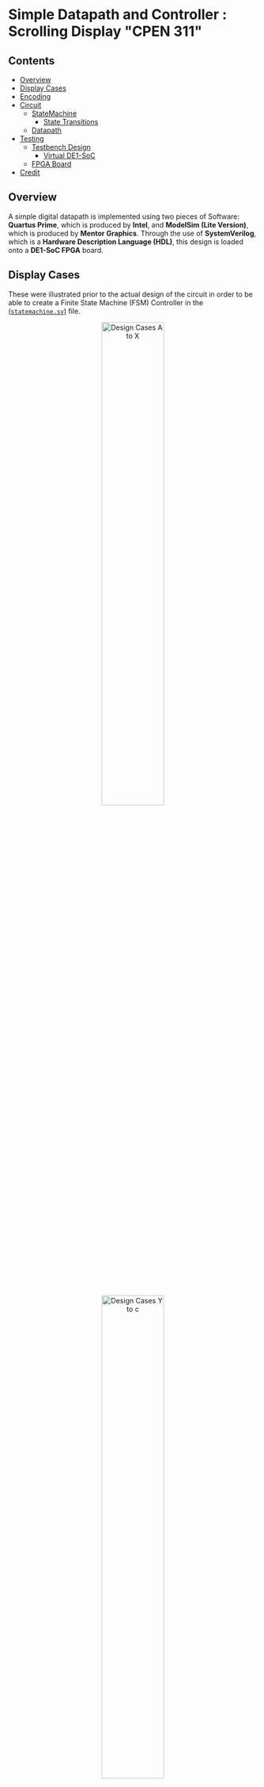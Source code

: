 # Simple Datapath and Controller : Scrolling Display "CPEN 311"

## Contents
* [Overview](#Overview)
* [Display Cases](#Display-Cases)
* [Encoding](#Encoding)
* [Circuit](#Circuit)
    * [StateMachine](#StateMachine)
        * [State Transitions](#State-Transitions)
    * [Datapath](#Datapath)
* [Testing](#Testing)
    * [Testbench Design](#Testbench-Design)
        * [Virtual DE1-SoC](#Virtual-DE1-SoC)
    * [FPGA Board](#FPGA-Board)
* [Credit](#Credit)

## Overview

A simple digital datapath is implemented using two pieces of Software: <b>Quartus Prime</b>, which is produced by <b>Intel</b>, and <b>ModelSim (Lite Version)</b>, which is produced by <b>Mentor Graphics</b>. Through the use of <b>SystemVerilog</b>, which is a <b>Hardware Description Language (HDL)</b>, this design is loaded onto a <b>DE1-SoC FPGA</b> board.

## Display Cases

These were illustrated prior to the actual design of the circuit in order to be able to create a Finite State Machine (FSM) Controller in the [(`statemachine.sv`)](statemachine.sv) file.

<p align = "center"><img src = "figures/Cases_A_To_X.JPG" width = "50%" height = "50%" title = "Design Cases A to X"></p>

<p align = "center"><img src = "figures/Cases_Y_To_c.JPG" width = "50%" height = "50%" title = "Design Cases Y to c"></p>

## Encoding

The 7-Segment Display on the De1-SoC is driven by active-low `HEX` outputs (i.e. 0 values turn the segment **ON** and 1 values turn the segment **OFF**.) However, the Loop Count on the `LEDR` outputs are active-high. For our purposes, we will encode this in the LED Handler in the [(`led_handler.sv`)](led_handler.sv) file as a 10-bit one hot bus.

| 7-Segment Display | Code | 
| ----------------- | ---- |
| C | 7'b1000110 |
| P | 7'b0001100 |
| E | 7'b0000110 |
| n | 7'b1001000 |
| 3 | 7'b0110000 |
| 1 | 7'b1111001 |
| b | 7'b0000011 |
| y | 7'b0010001 |
| e | 7'b0000100 |

## Circuit

Based on previous knowledge of similar digital datapaths, the top level diagram of was created as shown below.

<p align = "center"><img src = "figures/Circuit_Diagram.JPG" width = "60%" height = "60%" title = "Top Level Diagram"></p>

### StateMachine

The controller of the circuit will be moving through a series of states. The outputs and the next state at a given time will be dependent on both the inputs and the current state. 

The current state will be changing on every positive clock edge if the active-low reset signal is deasserted (i.e. sequential, synchronous). The outputs and next state are driven by combinational logic and are changed through "blocking" assignments so that they take effect in series.  

<p align = "center"><img src = "figures/State_Machine.JPG" width="60%" height="60%" title= "State Machine"></p>

#### State Transitions

| Current State | Next State | Conditions |
| ------------- | ---------- | ---------- |
| X | ResetState | (resetb == 0) && (posedge clock) |
| ResetState | HardwareOffState | (resetb == 1) && (posedge clock) |
| HardwareOffState | DisplayCase_A_State | (resetb == 1) && (posedge clock) |
| DisplayCase_A_State | DisplayCase_B_J_State | (resetb == 1) && (posedge clock) | 
| DisplayCase_B_J_State ... | ... DisplayCase_E_M_State | (resetb == 1) && (posedge clock) |
| DisplayCase_E_M_State | DisplayCase_F_State | (resetb == 1) && (posedge clock) && (incremented_count < 10'b1000000000) |
| DisplayCase_E_M_State | DisplayCase_N_State | (resetb == 1) && (posedge clock) && (incremented_count == 10'b1000000000) |
| DisplayCase_F_State ... | ... DisplayCase_I_State | (resetb == 1) && (posedge clock) |
| DisplayCase_I_State | DisplayCase_B_J_State | (resetb == 1) && (posedge clock) |
| DisplayCase_N_State ... | ... DisplayCase_Q_State | (resetb == 1) && (posedge clock) |
| DisplayCase_Q_State | DisplayCase_R_State | (resetb == 1) && (posedge clock) |
| DisplayCase_R_State | DisplayCase_S_V_State | (resetb == 1) && (posedge clock) && (incremented_count != 10'b1111111111) |
| DisplayCase_R_State | DisplayCase_R_State | (resetb == 1) && (posedge clock) && (incremented_count == 10'b1111111111) |
| DisplayCase_S_V_State ... | ... DisplayCase_U_X_State | (resetb == 1) && (posedge clock) |
| DisplayCase_U_X_State | DisplayCase_Y_State | (resetb == 1) && (posedge clock) |
| DisplayCase_Y_State ... | ... DisplayCase_c_State | (resetb == 1) && (posedge clock) |
| Displaycase_c_State | DisplayCase_R_State | (resetb == 1) && (posedge clock) |

### Datapath

The Display 1 .. 6 are instantiated as modified 7-bit registers, which default to turn the respective 7-Segment Display off on active-low reset.
The LED Handler is a heavily modified 10-bit register, which increments a 10-bit one hot bus as the message loops through the <b>DE1-SoC FPGA</b>. 

There is also a Flickering Light Effect that is implemented on completion of 10 loops around the board.

## Testing

An equal amount of work has been done to ensure the circuit is functioning exactly as intended with multiple tests checked through Simulation and loading the design onto the physical <b>DE1-SoC FPGA</b> board.

### Testbench Design

For each of the `.sv` files included in this project, a corresponding Testbench was written to cycle the clock and thoroughly evaluate the functioning of the inputs and outputs. Our Testbench modules have no ports and instead instantiate the corresponding synthesizable <b>SystemVerilog</b> module. The Testbench drives the clock using the <b>Verilog</b> delay syntax (`#`). We tried our best to exhaustively test our <b>SystemVerilog Register Transfer Level (RTL)</b> code. To exercise the entire <b>Design Under Test (DUT)</b>, we use text output (<b>Verilog</b> `$display`) to check whether our signals are the expected value.

These Testbenches were simulated on <b>Modelsim</b> in a very lengthy procedure involving clock-timing to modify inputs on a positive clock edge and wait until the negative clock edge to evaluate the outputs. Due to timing issues arising during this testing procedure, every timed delay has been commented in the `tb_ ... .sv` files
to make debugging the <b>Verilog</b> a smoother process. 

#### Virtual DE1-SoC

This was developed by <b>The University of British Columbia Electrical and Computer Engineering Department</b> as an emulator. It allows a visual representation of the functionality of the real board (i.e. buttons, LEDs, HEX Displays). More detail is provided in the [`de1-gui`](de1-gui) directory.

For our purposes, we have instantiated this in our [(`tb_scrolling_display.sv`)](tb_scrolling_display.sv) file to try our best at mimicing the actual <b>DE1-SoC FPGA</b> board.

### FPGA Board

A project is created using <b>Quartus Prime</b> software to load the `.sv` files onto the <b>DE1-SoC FPGA</b> board. The board must be specified in the Project Wizard and the pin assignments must be imported from the [(`DE1_SoC.qsf`)](settings/DE1_SoC.qsf) file and copied into the [(`scrolling_display.qsf`)](quartus_simulation/scrolling_display.qsf) file. This step is crucial to avoid damaging the $200 piece of equipment. Following this step, the <i>Start Compilation</i> tool is run over the duration of several minutes. Using the <i>Programmer</i> tool, the design is downloaded onto the <b>DE1-SoC FPGA</b> board via <b>JTAG</b>. 

The videos in the [`demonstrations`](demonstrations) directory show the end result of this procedure as well as the output on the <b>DE1-SoC FPGA</b>. This directory is tracked using <b>Git LFS</b> due to size restrictions.</i>


## Credit

<p>
    The idea for this project was derived from <b>The University of British Columbia Electrical and Computer Engineering</b> Undergraduate program. 
    The <b>APSC 160 - Introduction to Computation</b> and <b>CPEN 311 - Digital Systems Design</b> course requirements involve two individual projects which acted as the inspiration
    for this circuit. A Scrolling 'HELLO' Display originally created using <b>C Programming</b> concepts in <b>APSC 160</b> was redesigned through the use of <b>Digital Design</b> concepts from a Baccarat engine created in <b>CPEN 311</b>.
</p>

The entire design document is included in the [(`design.pdf`)](design.pdf) file.
